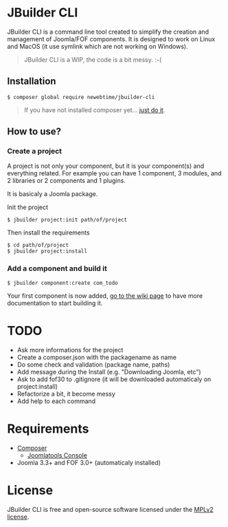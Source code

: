 # JBuilder CLI

JBuilder CLI is a command line tool created to simplify the creation and management of
Joomla/FOF components. It is designed to work on Linux and MacOS
(it use symlink which are not working on Windows).

> JBuilder CLI is a WIP, the code is a bit messy. :-(

## Installation

`$ composer global require newebtime/jbuilder-cli`

> If you have not installed composer yet... [just do it](https://getcomposer.org/).

## How to use?

### Create a project

A project is not only your component, but it is your component(s) and everything related.
For example you can have 1 component, 3 modules, and 2 libraries or 2 components and 1 plugins.

It is basicaly a Joomla package.

Init the project

```
$ jbuilder project:init path/of/project
```
Then install the requirements
```
$ cd path/of/project
$ jbuilder project:install
```

### Add a component and build it

```
$ jbuilder component:create com_todo
```

Your first component is now added, [go to the wiki page](https://github.com/newebtime/jbuilder-cli/wiki)
to have more documentation to start building it.

# TODO

- Ask more informations for the project
- Create a composer.json with the packagename as name
- Do some check and validation (package name, paths)
- Add message during the Install (e.g. "Downloading Joomla, etc")
- Ask to add fof30 to .gitignore (it will be downloaded automaticaly on project:install)
- Refactorize a bit, it become messy
- Add help to each command

# Requirements

* [Composer](https://getcomposer.org/)
  * [Joomlatools Console](https://github.com/joomlatools/joomlatools-console/)
* Joomla 3.3+ and FOF 3.0+ (automaticaly installed)

# License

JBuilder CLI is free and open-source software licensed under the [MPLv2 license](LICENSE.txt).
